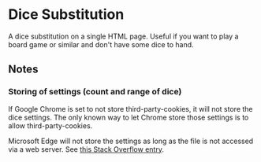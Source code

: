 # Dice Substitution

A dice substitution on a single HTML page. Useful if you want to play a board game or similar and don't have some dice to hand.

## Notes

### Storing of settings (count and range of dice)

If Google Chrome is set to not store third-party-cookies, it will not store the dice settings. The only known way to let Chrome store those settings is to allow third-party-cookies.

Microsoft Edge will not store the settings as long as the file is not accessed via a web server. See [this Stack Overflow entry](https://stackoverflow.com/a/32376234).
